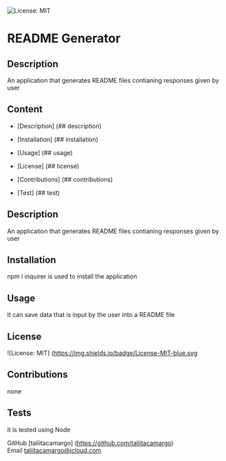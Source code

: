 
  ![License: MIT](https://img.shields.io/badge/License-MIT-blue.svg)

  # README Generator


  ## Description 
  An application that generates README files contianing responses given by user


  ## Content
  - [Description] (## description)
  
  - [Installation] (## installation)
 
  - [Usage] (## usage)
  
  - [License] (## license)
 
  - [Contributions] (## contributions)

  - [Test] (## test)




  ## Description 
  An application that generates README files contianing responses given by user

  ## Installation
  npm i inquirer is used to install the application
  
  ## Usage 
  It can save data that is input by the user into a README file

  ## License
  ![License: MIT] (https://img.shields.io/badge/License-MIT-blue.svg

  ## Contributions
  none

  ## Tests
  it is tested using Node


  GitHub
  [taliitacamargo] (https://github.com/taliitacamargo)
  <br>
  Email
  taliitacamargo@icloud.com
  
